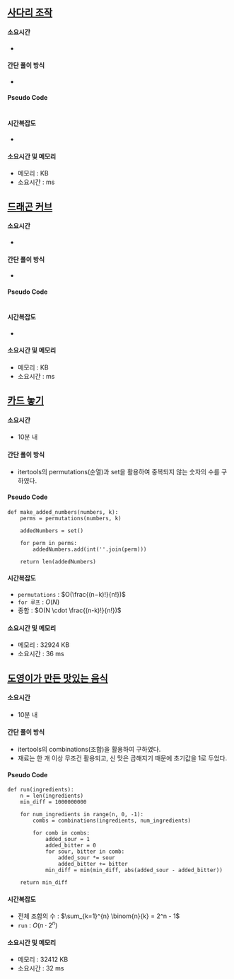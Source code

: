 ## [사다리 조작](https://www.acmicpc.net/problem/15684)

#### 소요시간
- 

#### 간단 풀이 방식
- 

#### Pseudo Code
```

```

#### 시간복잡도
- 

#### 소요시간 및 메모리
- 메모리 :  KB
- 소요시간 : ms

## [드래곤 커브](https://www.acmicpc.net/problem/15685)

#### 소요시간
- 

#### 간단 풀이 방식
- 

#### Pseudo Code
```

```

#### 시간복잡도
- 

#### 소요시간 및 메모리
- 메모리 :  KB
- 소요시간 : ms

## [카드 놓기](https://www.acmicpc.net/problem/5568)

#### 소요시간
- 10분 내

#### 간단 풀이 방식
- itertools의 permutations(순열)과 set을 활용하여 중복되지 않는 숫자의 수를 구하였다.

#### Pseudo Code
```
def make_added_numbers(numbers, k):
    perms = permutations(numbers, k)

    addedNumbers = set()

    for perm in perms:
        addedNumbers.add(int(''.join(perm)))

    return len(addedNumbers)

```

#### 시간복잡도
- `permutations` : $O(\frac{(n−k)!}{n!})$
- `for 루프` : $O(N)$
- 종합 : $O(N \cdot \frac{(n-k)!}{n!})$

#### 소요시간 및 메모리 
- 메모리 : 32924 KB
- 소요시간 : 36 ms

## [도영이가 만든 맛있는 음식 ](https://www.acmicpc.net/problem/2961)

#### 소요시간
- 10분 내

#### 간단 풀이 방식
- itertools의 combinations(조합)을 활용하여 구하였다.
- 재료는 한 개 이상 무조건 활용되고, 신 맛은 곱해지기 때문에 초기값을 1로 두었다.

#### Pseudo Code
```
def run(ingredients):
    n = len(ingredients)
    min_diff = 1000000000

    for num_ingredients in range(n, 0, -1):
        combs = combinations(ingredients, num_ingredients)

        for comb in combs:
            added_sour = 1
            added_bitter = 0
            for sour, bitter in comb:
                added_sour *= sour
                added_bitter += bitter
            min_diff = min(min_diff, abs(added_sour - added_bitter))

    return min_diff
```

#### 시간복잡도
- 전체 조합의 수 : $\sum_{k=1}^{n} \binom{n}{k} = 2^n - 1$
- `run` : $O(n \cdot 2^n)$

#### 소요시간 및 메모리
- 메모리 : 32412 KB
- 소요시간 : 32 ms
